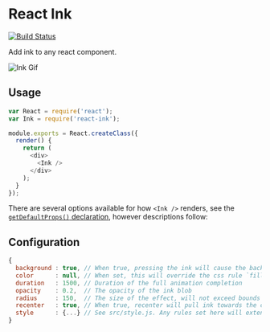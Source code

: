 # React Ink

[![Build Status](https://travis-ci.org/vigetlabs/react-ink.png?branch=master)](https://travis-ci.org/vigetlabs/react-ink)

Add ink to any react component.

![Ink Gif](http://cl.ly/image/1r36102z0M3r/ink.gif)

## Usage

```js
var React = require('react');
var Ink = require('react-ink');

module.exports = React.createClass({
  render() {
    return (
      <div>
        <Ink />
      </div>
    );
  }
});
```

There are several options available for how `<Ink />` renders, see the [`getDefaultProps()` declaration](https://github.com/vigetlabs/react-ink/blob/master/src/index.js#L33-L37), however descriptions follow:


## Configuration

```javascript
{
  background : true, // When true, pressing the ink will cause the background to fill with the current color
  color      : null, // When set, this will override the css rule `fill: currentColor`
  duration   : 1500, // Duration of the full animation completion
  opacity    : 0.2,  // The opacity of the ink blob
  radius     : 150,  // The size of the effect, will not exceed bounds of containing element
  recenter   : true, // When true, recenter will pull ink towards the center of the containing element
  style      : {...} // See src/style.js. Any rules set here will extend these values
}
```
